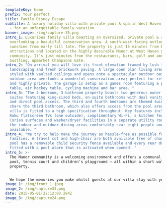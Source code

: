 ```yaml
---
templateKey: home
prefix: Your perfect
title: Family Disney Escape
subtitle: A luxury holiday villa with private pool & spa in West Haven, Florida
  - for an unforgettable family vacation
banner_image: /img/capture-35.png
intro_1: Luxurious family villa boasting an oversized, private pool & spa
  overlooking a beautiful conservation area. A south-west facing outlook offers
  sunshine from early till late. The property is just 15 minutes from Disney’s
  attractions and located on the highly desirable Manor at West Haven gated
  community. It’s just minutes from the restaurants, bars, golf and amenities of
  bustling, upmarket Champions Gate.
intro_2: "On arrival you will love its front elevation framed by lush tropical
  landscaping and fresh brickwork paving. A large open plan living area is
  styled with vaulted ceilings and opens onto a spectacular outdoor oasis. The
  outdoor area overlooks a wonderful conservation area; perfect for relaxation
  and highly private. The garage is setup as a games room featuring a pool
  table, air hockey table, cycling machine and bar area. "
intro_3: "The 4-bedroom, 3-bathroom property boasts two generous owner’s bedroom
  suites featuring king-sized beds, en-suite bathrooms with dual vanity units
  and direct pool access. The third and fourth bedrooms are themed twins and
  share the third bathroom, which also offers access from the pool area. The
  villa is fitted to a high specification throughout. Key features include 6
  Roku flatscreen TVs (one outside), complimentary Wi-Fi, a kitchen featuring
  Corian surfaces and washer/dryer facilities in a separate utility room. Both
  the indoor and outdoor dining areas comfortably seat eight people and a BBQ is
  available. "
intro_4: "We try to help make the journey as hassle-free as possible for young
  families. A travel cot and high-chair are both available free of charge. The
  pool has a removable child security fence available and every rear door is
  fitted with a pool alarm that is activated when opened. "
intro_5: >-
  The Manor community is a welcoming environment and offers a communal swimming
  pool, tennis court and children’s playground – all within a short walk of the
  property.


  We hope the memories you make whilst guests at our villa stay with you for a lifetime.
image_1: /img/front_1.jpeg
image_2: /img/capture33.png
date: 2015-05-01T22:12:03.284Z
image_3: /img/capture24.png
---
```

